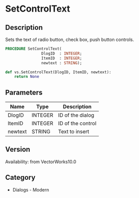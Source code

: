 # SetControlText

## Description
Sets the text of radio button, check box, push button controls.

```pascal
PROCEDURE SetControlText(
				DlogID  : INTEGER;
				ItemID  : INTEGER;
				newtext : STRING);
```

```python
def vs.SetControlText(DlogID, ItemID, newtext):
    return None
```

## Parameters
|Name|Type|Description|
|---|---|---|
|DlogID|INTEGER|ID of the dialog|
|ItemID|INTEGER|ID of the control|
|newtext|STRING|Text to insert|

## Version
Availability: from VectorWorks10.0

## Category
* Dialogs - Modern

